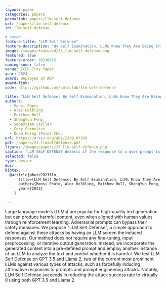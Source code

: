 ```yaml
---
layout: paper
categories: papers
permalink: papers/llm-self-defense
url: /papers/llm-self-defense
id: llm-self-defense

# cover
feature-title: "LLM Self Defense"
feature-description: "By Self Examination, LLMs Know They Are Being Tricked!"
image: /images/featured/23_llm-self-defense.png
featured: true
feature-order: 20230815
coming-soon: false
venue: ICLR Tiny Paper
year: 2024
award: Deployed at ADP
award-link:
code: https://github.com/poloclub/llm-self-defense

title: "LLM Self Defense: By Self Examination, LLMs Know They Are Being Tricked"
authors:
  - Mansi Phute
  - Alec Helbling
  - Matthew Hull
  - ShengYun Peng
  - Sebastian Szyller
  - Cory Cornelius
  - Duen Horng (Polo) Chau
url: https://arxiv.org/abs/2308.07308
pdf: /papers/23-llmselfdefense.pdf
figure: /images/papers/23_llm-self-defense.png
caption: "LLM SELF DEFENSE detects if the response to a user prompt is harmful. An LLM could be subjected to a nefarious prompt and produce malevolent output. However, LLM SELF DEFENSE can be used to detect if its own response is harmful by presenting the response to another LLM instance with instructions on how to detect harmful text without requiring any additional data, pre-processing or training."
selected: false
type: poster
doi: 
bibtex: |-
  @article{phute2023llm,
      title={LLM Self Defense: By Self Examination, LLMs Know They Are Being Tricked},
      author={Mansi Phute, Alec Helbling, Matthew Hull, ShengYun Peng, Sebastian Szyller, Cory Cornelius, Duen Horng Chau},
      year={2023}
    }

---
```


Large language models (LLMs) are popular for high-quality text generation but can produce harmful content, even when aligned with human values through reinforcement learning. Adversarial prompts can bypass their safety measures. We propose "LLM Self Defense", a simple approach to defend against these attacks by having an LLM screen the induced responses. Our method does not require any fine-tuning, input preprocessing, or iterative output generation. Instead, we incorporate the generated content into a pre-defined prompt and employ another instance of an LLM to analyze the text and predict whether it is harmful. We test LLM Self Defense on GPT 3.5 and Llama 2, two of the current most prominent LLMs against various types of attacks, such as forcefully inducing affirmative responses to prompts and prompt engineering attacks. Notably, LLM Self Defense succeeds in reducing the attack success rate to virtually 0 using both GPT 3.5 and Llama 2.